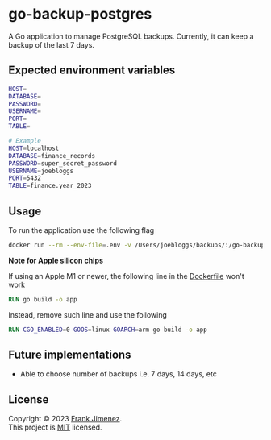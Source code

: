 # go-backup-postgres
A Go application to manage PostgreSQL backups. Currently, it can keep a backup of the last 7 days.

## Expected environment variables
```bash
HOST=
DATABASE=
PASSWORD=
USERNAME=
PORT=
TABLE=

# Example
HOST=localhost
DATABASE=finance_records
PASSWORD=super_secret_password
USERNAME=joebloggs
PORT=5432
TABLE=finance.year_2023
```

## Usage
To run the application use the following flag
```bash
docker run --rm --env-file=.env -v /Users/joebloggs/backups/:/go-backup-postgres/backups/ go-backup-postgres
```

**Note for Apple silicon chips**

If using an Apple M1 or newer, the following line in the [Dockerfile](Dockerfile#L22) won't work
```Dockerfile
RUN go build -o app
```

Instead, remove such line and use the following
```Dockerfile
RUN CGO_ENABLED=0 GOOS=linux GOARCH=arm go build -o app
```

## Future implementations
* Able to choose number of backups i.e. 7 days, 14 days, etc

## License

Copyright © 2023 [Frank Jimenez](https://github.com/jjcfrank).<br />
This project is [MIT](LICENSE) licensed.